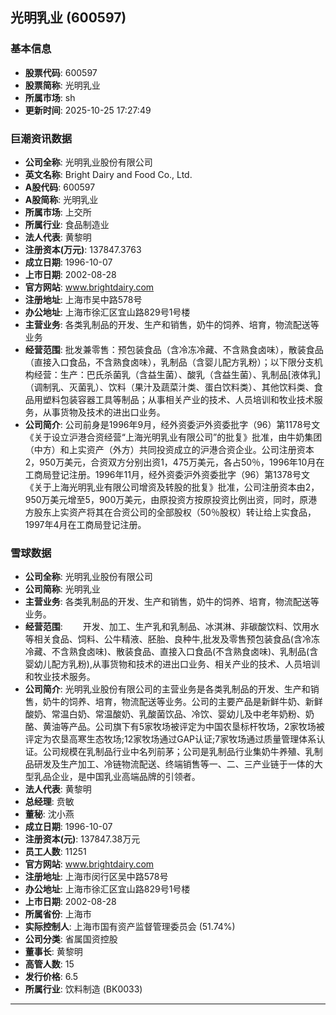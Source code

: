 ## 光明乳业 (600597)

### 基本信息

- **股票代码**: 600597
- **股票简称**: 光明乳业
- **所属市场**: sh
- **更新时间**: 2025-10-25 17:27:49

### 巨潮资讯数据

- **公司全称**: 光明乳业股份有限公司
- **英文名称**: Bright Dairy and Food Co., Ltd.
- **A股代码**: 600597
- **A股简称**: 光明乳业
- **所属市场**: 上交所
- **所属行业**: 食品制造业
- **法人代表**: 黄黎明
- **注册资本(万元)**: 137847.3763
- **成立日期**: 1996-10-07
- **上市日期**: 2002-08-28
- **官方网站**: www.brightdairy.com
- **注册地址**: 上海市吴中路578号
- **办公地址**: 上海市徐汇区宜山路829号1号楼
- **主营业务**: 各类乳制品的开发、生产和销售，奶牛的饲养、培育，物流配送等业务
- **经营范围**: 批发兼零售：预包装食品（含冷冻冷藏、不含熟食卤味），散装食品（直接入口食品，不含熟食卤味），乳制品（含婴儿配方乳粉）；以下限分支机构经营：生产：巴氏杀菌乳（含益生菌）、酸乳（含益生菌）、乳制品[液体乳]（调制乳、灭菌乳）、饮料（果汁及蔬菜汁类、蛋白饮料类）、其他饮料类、食品用塑料包装容器工具等制品；从事相关产业的技术、人员培训和牧业技术服务，从事货物及技术的进出口业务。
- **公司简介**: 公司前身是1996年9月，经外资委沪外资委批字（96）第1178号文《关于设立沪港合资经营“上海光明乳业有限公司”的批复》批准，由牛奶集团（中方）和上实资产（外方）共同投资成立的沪港合资企业。公司注册资本2，950万美元，合资双方分别出资1，475万美元，各占50％，1996年10月在工商局登记注册。1996年11月，经外资委沪外资委批字（96）第1378号文《关于上海光明乳业有限公司增资及转股的批复》批准，公司注册资本由2，950万美元增至5，900万美元，由原投资方按原投资比例出资，同时，原港方股东上实资产将其在合资公司的全部股权（50％股权）转让给上实食品，1997年4月在工商局登记注册。

### 雪球数据

- **公司全称**: 光明乳业股份有限公司
- **公司简称**: 光明乳业
- **主营业务**: 各类乳制品的开发、生产和销售，奶牛的饲养、培育，物流配送等业务。
- **经营范围**: 　　开发、加工、生产乳和乳制品、冰淇淋、非碳酸饮料、饮用水等相关食品、饲料、公牛精液、胚胎、良种牛,批发及零售预包装食品(含冷冻冷藏、不含熟食卤味)、散装食品、直接入口食品(不含熟食卤味)、乳制品(含婴幼儿配方乳粉),从事货物和技术的进出口业务、相关产业的技术、人员培训和牧业技术服务。
- **公司简介**: 光明乳业股份有限公司的主营业务是各类乳制品的开发、生产和销售，奶牛的饲养、培育，物流配送等业务。公司的主要产品是新鲜牛奶、新鲜酸奶、常温白奶、常温酸奶、乳酸菌饮品、冷饮、婴幼儿及中老年奶粉、奶酪、黄油等产品。公司旗下有5家牧场被评定为中国农垦标杆牧场，2家牧场被评定为农垦高寒生态牧场;12家牧场通过GAP认证;7家牧场通过质量管理体系认证。公司规模在乳制品行业中名列前茅；公司是乳制品行业集奶牛养殖、乳制品研发及生产加工、冷链物流配送、终端销售等一、二、三产业链于一体的大型乳品企业，是中国乳业高端品牌的引领者。
- **法人代表**: 黄黎明
- **总经理**: 贲敏
- **董秘**: 沈小燕
- **成立日期**: 1996-10-07
- **注册资本(元)**: 137847.38万元
- **员工人数**: 11251
- **官方网站**: www.brightdairy.com
- **注册地址**: 上海市闵行区吴中路578号
- **办公地址**: 上海市徐汇区宜山路829号1号楼
- **上市日期**: 2002-08-28
- **所属省份**: 上海市
- **实际控制人**: 上海市国有资产监督管理委员会 (51.74%)
- **公司分类**: 省属国资控股
- **董事长**: 黄黎明
- **高管人数**: 15
- **发行价格**: 6.5
- **所属行业**: 饮料制造 (BK0033)

---